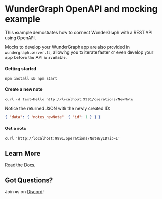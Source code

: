 # WunderGraph OpenAPI and mocking example

This example demostrates how to connect WunderGraph with a REST API
using OpenAPI.

Mocks to develop your WunderGraph app are also provided in `wundergraph.server.ts`,
allowing you to iterate faster or even develop your app before the API is available.

#### Getting started

```shell
npm install && npm start
```

#### Create a new note

```shell
curl -d text=Hello http://localhost:9991/operations/NewNote
```

Notice the returned JSON with the newly created ID:

```json
{ "data": { "notes_newNote": { "id": 1 } } }
```

#### Get a note

```shell
curl 'http://localhost:9991/operations/NoteByID?id=1'
```

## Learn More

Read the [Docs](https://wundergraph.com/docs).

## Got Questions?

Join us on [Discord](https://wundergraph.com/discord)!
